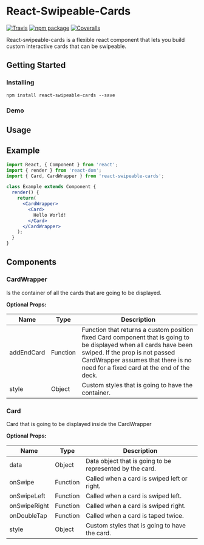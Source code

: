 # React-Swipeable-Cards

[![Travis][build-badge]][build]
[![npm package][npm-badge]][npm]
[![Coveralls][coveralls-badge]][coveralls]

React-swipeable-cards is a flexible react component that lets you build custom interactive cards that can be swipeable.

## Getting Started

### Installing

````
npm install react-swipeable-cards --save
````

### Demo

## Usage

## Example

```jsx
import React, { Component } from 'react';
import { render } from 'react-dom';
import { Card, CardWrapper } from 'react-swipeable-cards';

class Example extends Component {
  render() {
    return(
      <CardWrapper>
        <Card>
          Hello World!
        </Card>
      </CardWrapper>
    );
  }
}
```

## Components

### CardWrapper

Is the container of all the cards that are going to be displayed.

**Optional Props:**

| Name       | Type     | Description                                                                                                                                                                                                                              |
|------------|----------|------------------------------------------------------------------------------------------------------------------------------------------------------------------------------------------------------------------------------------------|
| addEndCard | Function | Function that returns a custom position fixed Card component that is going to be displayed when all cards have been swiped. If the prop is not passed CardWrapper assumes that there is no need for a fixed card at the end of the deck. |
| style      | Object   | Custom styles that is going to have the container.                                                                                                                                                                                       |

### Card

Card that is going to be displayed inside the CardWrapper

**Optional Props:**

| Name         | Type     | Description                                              |
|--------------|----------|----------------------------------------------------------|
| data         | Object   | Data object that is going to be represented by the card. |
| onSwipe      | Function | Called when a card is swiped left or right.              |
| onSwipeLeft  | Function | Called when a card is swiped left.                       |
| onSwipeRight | Function | Called when a card is swiped right.                      |
| onDoubleTap  | Function | Called when a card is taped twice.                       |
| style        | Object   | Custom styles that is going to have the card.            |

[build-badge]: https://img.shields.io/travis/user/repo/master.png?style=flat-square
[build]: https://travis-ci.org/user/repo

[npm-badge]: https://img.shields.io/npm/v/npm-package.png?style=flat-square
[npm]: https://www.npmjs.org/package/npm-package

[coveralls-badge]: https://img.shields.io/coveralls/user/repo/master.png?style=flat-square
[coveralls]: https://coveralls.io/github/user/repo
